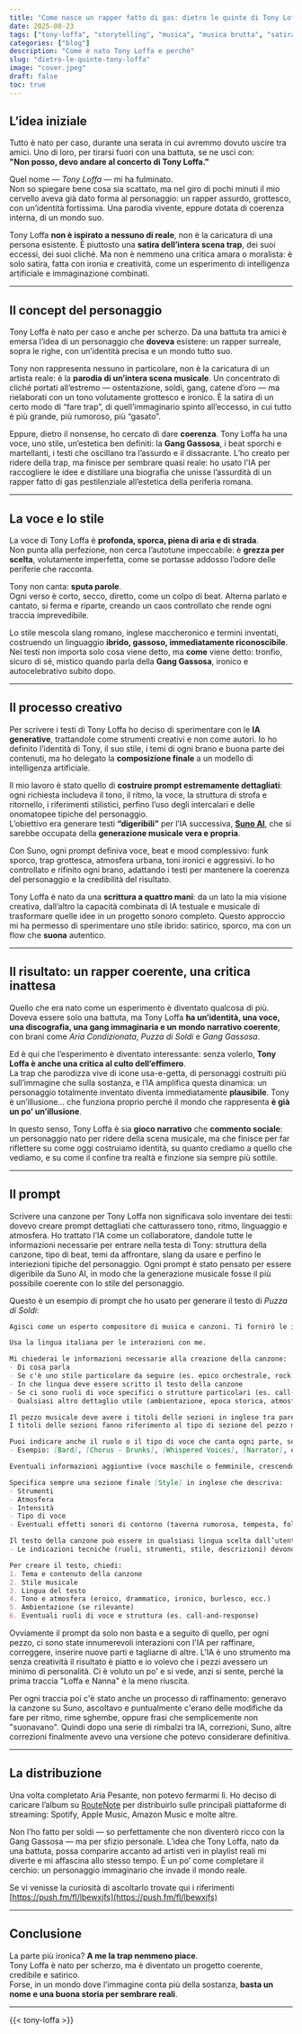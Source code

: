 ```yaml
---
title: "Come nasce un rapper fatto di gas: dietro le quinte di Tony Loffa"
date: 2025-08-23
tags: ["tony-loffa", "storytelling", "musica", "musica brutta", "satira", "ai","ita"]
categories: ["blog"]
description: "Come è nato Tony Loffa e perché"
slug: "dietro-le-quinte-tony-loffa"
image: "cover.jpeg"
draft: false
toc: true
---
```


## L’idea iniziale

Tutto è nato per caso, durante una serata in cui avremmo dovuto uscire tra amici. Uno di loro, per tirarsi fuori con una battuta, se ne uscì con:  
**"Non posso, devo andare al concerto di Tony Loffa."**

Quel nome — *Tony Loffa* — mi ha fulminato.  
Non so spiegare bene cosa sia scattato, ma nel giro di pochi minuti il mio cervello aveva già dato forma al personaggio: un rapper assurdo, grottesco, con un’identità fortissima. Una parodia vivente, eppure dotata di coerenza interna, di un mondo suo.

Tony Loffa **non è ispirato a nessuno di reale**, non è la caricatura di una persona esistente. È piuttosto una **satira dell’intera scena trap**, dei suoi eccessi, dei suoi cliché. Ma non è nemmeno una critica amara o moralista: è solo satira, fatta con ironia e creatività, come un esperimento di intelligenza artificiale e immaginazione combinati.

---

## Il concept del personaggio

Tony Loffa è nato per caso e anche per scherzo. Da una battuta tra amici è emersa l’idea di un personaggio che **doveva** esistere: un rapper surreale, sopra le righe, con un’identità precisa e un mondo tutto suo.

Tony non rappresenta nessuno in particolare, non è la caricatura di un artista reale: è la **parodia di un’intera scena musicale**. Un concentrato di cliché portati all’estremo — ostentazione, soldi, gang, catene d’oro — ma rielaborati con un tono volutamente grottesco e ironico. È la satira di un certo modo di “fare trap”, di quell’immaginario spinto all’eccesso, in cui tutto è più grande, più rumoroso, più “gasato”.

Eppure, dietro il nonsense, ho cercato di dare **coerenza**. Tony Loffa ha una voce, uno stile, un’estetica ben definiti: la **Gang Gassosa**, i beat sporchi e martellanti, i testi che oscillano tra l’assurdo e il dissacrante. L’ho creato per ridere della trap, ma finisce per sembrare quasi reale: ho usato l'IA per raccogliere le idee e distillare una biografia che unisse l’assurdità di un rapper fatto di gas pestilenziale all’estetica della periferia romana.

---

## La voce e lo stile

La voce di Tony Loffa è **profonda, sporca, piena di aria e di strada**.  
Non punta alla perfezione, non cerca l’autotune impeccabile: è **grezza per scelta**, volutamente imperfetta, come se portasse addosso l’odore delle periferie che racconta.

Tony non canta: **sputa parole**.  
Ogni verso è corto, secco, diretto, come un colpo di beat. Alterna parlato e cantato, si ferma e riparte, creando un caos controllato che rende ogni traccia imprevedibile.

Lo stile mescola slang romano, inglese maccheronico e termini inventati, costruendo un linguaggio **ibrido, gassoso, immediatamente riconoscibile**. Nei testi non importa solo cosa viene detto, ma **come** viene detto: tronfio, sicuro di sé, mistico quando parla della **Gang Gassosa**, ironico e autocelebrativo subito dopo.

---

## Il processo creativo

Per scrivere i testi di Tony Loffa ho deciso di sperimentare con le **IA generative**, trattandole come strumenti creativi e non come autori. Io ho definito l’identità di Tony, il suo stile, i temi di ogni brano e buona parte dei contenuti, ma ho delegato la **composizione finale** a un modello di intelligenza artificiale.

Il mio lavoro è stato quello di **costruire prompt estremamente dettagliati**: ogni richiesta includeva il tono, il ritmo, la voce, la struttura di strofa e ritornello, i riferimenti stilistici, perfino l’uso degli intercalari e delle onomatopee tipiche del personaggio.  
L’obiettivo era generare testi **“digeribili”** per l’IA successiva, [**Suno AI**](https://suno.com), che si sarebbe occupata della **generazione musicale vera e propria**.

Con Suno, ogni prompt definiva voce, beat e mood complessivo: funk sporco, trap grottesca, atmosfera urbana, toni ironici e aggressivi. Io ho controllato e rifinito ogni brano, adattando i testi per mantenere la coerenza del personaggio e la credibilità del risultato.

Tony Loffa è nato da una **scrittura a quattro mani**: da un lato la mia visione creativa, dall’altro la capacità combinata di IA testuale e musicale di trasformare quelle idee in un progetto sonoro completo. Questo approccio mi ha permesso di sperimentare uno stile ibrido: satirico, sporco, ma con un flow che **suona** autentico.

---

## Il risultato: un rapper coerente, una critica inattesa

Quello che era nato come un esperimento è diventato qualcosa di più.  
Doveva essere solo una battuta, ma Tony Loffa **ha un’identità, una voce, una discografia, una gang immaginaria e un mondo narrativo coerente**, con brani come *Aria Condizionata*, *Puzza di Soldi* e *Gang Gassosa*.

Ed è qui che l’esperimento è diventato interessante: senza volerlo, **Tony Loffa è anche una critica al culto dell’effimero**.  
La trap che parodizza vive di icone usa-e-getta, di personaggi costruiti più sull’immagine che sulla sostanza, e l’IA amplifica questa dinamica: un personaggio totalmente inventato diventa immediatamente **plausibile**. Tony è un’illusione… che funziona proprio perché il mondo che rappresenta **è già un po’ un’illusione**.

In questo senso, Tony Loffa è sia **gioco narrativo** che **commento sociale**:  
un personaggio nato per ridere della scena musicale, ma che finisce per far riflettere su come oggi costruiamo identità, su quanto crediamo a quello che vediamo, e su come il confine tra realtà e finzione sia sempre più sottile.

---

## Il prompt

Scrivere una canzone per Tony Loffa non significava solo inventare dei testi: dovevo creare prompt dettagliati che catturassero tono, ritmo, linguaggio e atmosfera.
Ho trattato l’IA come un collaboratore, dandole tutte le informazioni necessarie per entrare nella testa di Tony: struttura della canzone, tipo di beat, temi da affrontare, slang da usare e perfino le interiezioni tipiche del personaggio.
Ogni prompt è stato pensato per essere digeribile da Suno AI, in modo che la generazione musicale fosse il più possibile coerente con lo stile del personaggio.

Questo è un esempio
di prompt che ho usato per generare il testo di *Puzza di Soldi*:

```markdown
Agisci come un esperto compositore di musica e canzoni. Ti fornirò le informazioni sulle quali basarti e tu creerai una canzone.

Usa la lingua italiana per le interazioni con me.

Mi chiederai le informazioni necessarie alla creazione della canzone:
- Di cosa parla
- Se c'è uno stile particolare da seguire (es. epico orchestrale, rock elettronico, ballata da taverna, ecc.)
- In che lingua deve essere scritto il testo della canzone
- Se ci sono ruoli di voce specifici o strutture particolari (es. call-and-response, dialoghi tra personaggi)
- Qualsiasi altro dettaglio utile (ambientazione, epoca storica, atmosfera, strumenti preferiti, tono emotivo)

Il pezzo musicale deve avere i titoli delle sezioni in inglese tra parentesi quadre.
I titoli delle sezioni fanno riferimento al tipo di sezione del pezzo musicale (es. [Chorus], [Verse 1], [Verse 2], [Bridge], ecc.).

Puoi indicare anche il ruolo o il tipo di voce che canta ogni parte, sempre in inglese, all’inizio della riga:
- Esempio: [Bard], [Chorus - Drunks], [Whispered Voices], [Narrator], ecc.

Eventuali informazioni aggiuntive (voce maschile o femminile, crescendo di violini, rap veloce, cori epici, ecc.) vanno inserite in una riga diversa dal titolo della sezione, sempre tra parentesi quadre.

Specifica sempre una sezione finale [Style] in inglese che descriva:
- Strumenti
- Atmosfera
- Intensità
- Tipo di voce
- Eventuali effetti sonori di contorno (taverna rumorosa, tempesta, folla, ecc.)

Il testo della canzone può essere in qualsiasi lingua scelta dall’utente, ma:
- Le indicazioni tecniche (ruoli, strumenti, stile, descrizioni) devono essere sempre in inglese.

Per creare il testo, chiedi:
1. Tema e contenuto della canzone
2. Stile musicale
3. Lingua del testo
4. Tono e atmosfera (eroico, drammatico, ironico, burlesco, ecc.)
5. Ambientazione (se rilevante)
6. Eventuali ruoli di voce e struttura (es. call-and-response)

```

Ovviamente il prompt da solo non basta e a seguito di quello, per ogni pezzo, ci sono state innumerevoli interazioni con l'IA per raffinare, correggere, inserire nuove parti e tagliarne di altre.
L'IA è uno strumento ma senza creatività il risultato è piatto e io volevo che i pezzi avessero un minimo di personalità.
Ci è voluto un po' e si vede, anzi si sente, perché la prima traccia "Loffa e Nanna" è la meno riuscita.

Per ogni traccia poi c'è stato anche un processo di raffinamento: generavo la canzone su Suno, ascoltavo e puntualmente c'erano delle modifiche da fare per ritmo, rime sghembe, oppure frasi che semplicemente non "suonavano". Quindi dopo una serie di rimbalzi tra IA, correzioni, Suno, altre correzioni finalmente avevo una versione che potevo considerare definitiva.

---

## La distribuzione

Una volta completato Aria Pesante, non potevo fermarmi lì.
Ho deciso di caricare l’album su [RouteNote](https://www.routenote.com) per distribuirlo sulle principali piattaforme di streaming: Spotify, Apple Music, Amazon Music e molte altre.

Non l’ho fatto per soldi — so perfettamente che non diventerò ricco con la Gang Gassosa — ma per sfizio personale.
L’idea che Tony Loffa, nato da una battuta, possa comparire accanto ad artisti veri in playlist reali mi diverte e mi affascina allo stesso tempo. È un po’ come completare il cerchio: un personaggio immaginario che invade il mondo reale.

Se vi venisse la curiosità di ascoltarlo trovate qui i riferimenti [https://push.fm/fl/lbewxjfs](https://push.fm/fl/lbewxjfs)

---

##  Conclusione

La parte più ironica? **A me la trap nemmeno piace**.  
Tony Loffa è nato per scherzo, ma è diventato un progetto coerente, credibile e satirico.  
Forse, in un mondo dove l’immagine conta più della sostanza, **basta un nome e una buona storia per sembrare reali**.


---

{{< tony-loffa >}}
